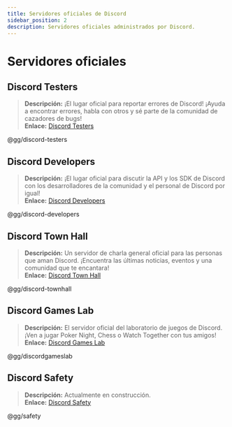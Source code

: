 ```yaml
---
title: Servidores oficiales de Discord
sidebar_position: 2
description: Servidores oficiales administrados por Discord.
---
```


# Servidores oficiales

## **Discord Testers**

> **Descripción:** ¡El lugar oficial para reportar errores de Discord! ¡Ayuda a encontrar errores, habla con otros y sé parte de la comunidad de cazadores de bugs!   <br/>
**Enlace:** [Discord Testers](https://discord.gg/discord-testers)

@gg/discord-testers

## **Discord Developers**

> **Descripción:** ¡El lugar oficial para discutir la API y los SDK de Discord con los desarrolladores de la comunidad y el personal de Discord por igual!   <br/>
**Enlace:** [Discord Developers](https://discord.gg/discord-developers)

@gg/discord-developers

## **Discord Town Hall**

> **Descripción:** Un servidor de charla general oficial para las personas que aman Discord. ¡Encuentra las últimas noticias, eventos y una comunidad que te encantara!   <br/>
**Enlace:** [Discord Town Hall](https://discord.gg/discord-townhall)

@gg/discord-townhall

## **Discord Games Lab**

> **Descripción:** El servidor oficial del laboratorio de juegos de Discord. ¡Ven a jugar Poker Night, Chess o Watch Together con tus amigos!   <br/>
**Enlace:** [Discord Games Lab](https://discord.gg/discordgameslab)

@gg/discordgameslab

## **Discord Safety**

> **Descripción:** Actualmente en construcción.  <br/>
**Enlace:** [Discord Safety](https://discord.gg/safety)

@gg/safety
